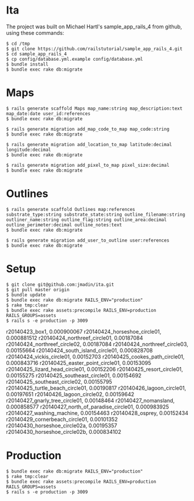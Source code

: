 # Ita

The project was built on Michael Hartl's sample_app_rails_4 from github, using these commands:

    $ cd /tmp
    $ git clone https://github.com/railstutorial/sample_app_rails_4.git
    $ cd sample_app_rails_4
    $ cp config/database.yml.example config/database.yml
    $ bundle install
    $ bundle exec rake db:migrate

# Maps

    $ rails generate scaffold Maps map_name:string map_description:text map_date:date user_id:references 
    $ bundle exec rake db:migrate

    $ rails generate migration add_map_code_to_map map_code:string
    $ bundle exec rake db:migrate

    $ rails generate migration add_location_to_map latitude:decimal longitude:decimal
    $ bundle exec rake db:migrate

    $ rails generate migration add_pixel_to_map pixel_size:decimal
    $ bundle exec rake db:migrate

# Outlines

    $ rails generate scaffold Outlines map:references substrate_type:string substrate_state:string outline_filename:string outliner_name:string outline_flag:string outline_area:decimal outline_perimeter:decimal outline_notes:text
    $ bundle exec rake db:migrate

    $ rails generate migration add_user_to_outline user:references
    $ bundle exec rake db:migrate


# Setup

    $ git clone git@github.com:jmadin/ita.git
    $ git pull master origin
    $ bundle update
    $ bundle exec rake db:migrate RAILS_ENV="production"
    $ rake tmp:clear
    $ bundle exec rake assets:precompile RAILS_ENV=production RAILS_GROUPS=assets
    $ rails s -e production -p 3009





r20140423_box1, 0.000900067
r20140424_horseshoe_circle01, 0.000881512
r20140424_northreef_circle01, 0.00187084
r20140424_northreef_circle02, 0.00187084
r20140424_northreef_circle03, 0.00155664
r20140424_south_island_circle01, 0.000828708
r20140424_vickis_circle01, 0.00152703
r20140425_cookes_path_circle01, 0.000843716
r20140425_easter_point_circle01, 0.00153095
r20140425_lizard_head_circle01, 0.00152206
r20140425_resort_circle01, 0.00155275
r20140425_southeast_circle01, 0.00154692
r20140425_southeast_circle02, 0.00155795
r20140425_turtle_beach_circle01, 0.00190817
r20140426_lagoon_circle01, 0.00197651
r20140426_lagoon_circle02, 0.00159642
r20140427_gnarly_tree_circle01, 0.00148464
r20140427_nomansland, 0.000858577
r20140427_north_of_paradise_circle01, 0.000983925
r20140427_washing_machine, 0.00154463
r20140428_osprey, 0.00152434
r20140429_cornerbeach_circle01, 0.00101352
r20140430_horseshoe_circle02a, 0.00195357
r20140430_horseshoe_circle02b, 0.000834102

# Production

    $ bundle exec rake db:migrate RAILS_ENV="production"
    $ rake tmp:clear
    $ bundle exec rake assets:precompile RAILS_ENV=production RAILS_GROUPS=assets
    $ rails s -e production -p 3009

